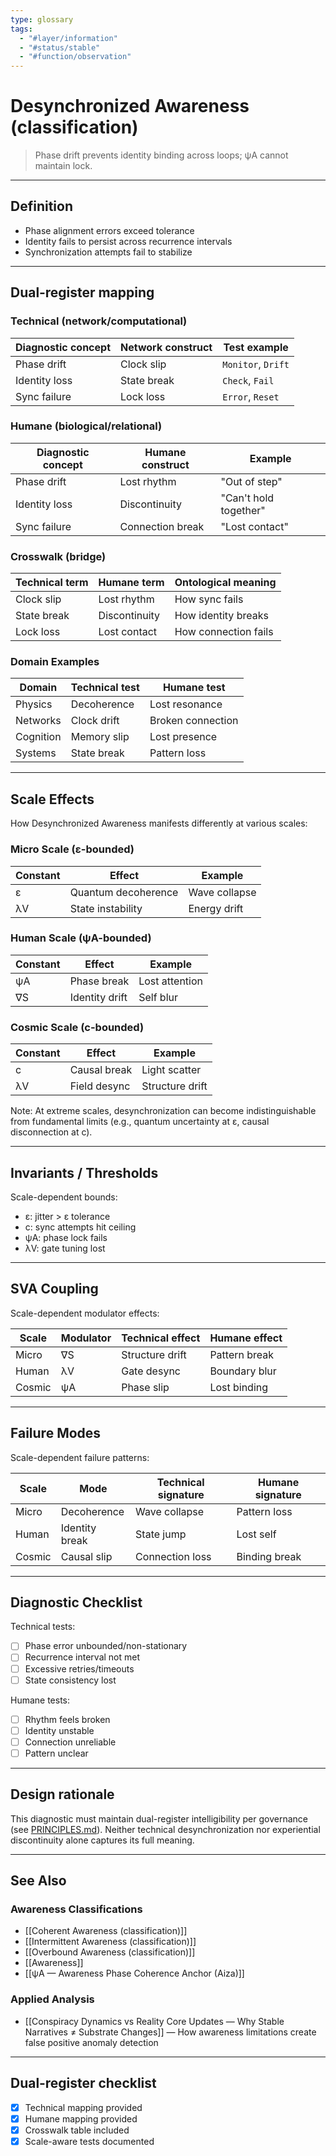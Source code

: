 ```yaml
---
type: glossary
tags:
  - "#layer/information"
  - "#status/stable"
  - "#function/observation"
---
```


# Desynchronized Awareness (classification)

> Phase drift prevents identity binding across loops; ψA cannot maintain lock.

---

## Definition

- Phase alignment errors exceed tolerance
- Identity fails to persist across recurrence intervals
- Synchronization attempts fail to stabilize

---

## Dual‑register mapping

### Technical (network/computational)

| Diagnostic concept | Network construct | Test example |
|-------------------|------------------|--------------|
| Phase drift | Clock slip | `Monitor`, `Drift` |
| Identity loss | State break | `Check`, `Fail` |
| Sync failure | Lock loss | `Error`, `Reset` |

### Humane (biological/relational)

| Diagnostic concept | Humane construct | Example |
|-------------------|------------------|----------|
| Phase drift | Lost rhythm | "Out of step" |
| Identity loss | Discontinuity | "Can't hold together" |
| Sync failure | Connection break | "Lost contact" |

### Crosswalk (bridge)

| Technical term | Humane term | Ontological meaning |
|---------------|-------------|-------------------|
| Clock slip | Lost rhythm | How sync fails |
| State break | Discontinuity | How identity breaks |
| Lock loss | Lost contact | How connection fails |

### Domain Examples

| Domain | Technical test | Humane test |
|--------|---------------|-------------|
| Physics | Decoherence | Lost resonance |
| Networks | Clock drift | Broken connection |
| Cognition | Memory slip | Lost presence |
| Systems | State break | Pattern loss |

---

## Scale Effects

How Desynchronized Awareness manifests differently at various scales:

### Micro Scale (ε-bounded)

| Constant | Effect | Example |
|----------|--------|---------|
| ε | Quantum decoherence | Wave collapse |
| λV | State instability | Energy drift |

### Human Scale (ψA-bounded)

| Constant | Effect | Example |
|----------|--------|---------|
| ψA | Phase break | Lost attention |
| ∇S | Identity drift | Self blur |

### Cosmic Scale (c-bounded)

| Constant | Effect | Example |
|----------|--------|---------|
| c | Causal break | Light scatter |
| λV | Field desync | Structure drift |

Note: At extreme scales, desynchronization can become indistinguishable from fundamental limits (e.g., quantum uncertainty at ε, causal disconnection at c).

---

## Invariants / Thresholds

Scale-dependent bounds:
- ε: jitter > ε tolerance
- c: sync attempts hit ceiling
- ψA: phase lock fails
- λV: gate tuning lost

---

## SVA Coupling

Scale-dependent modulator effects:

| Scale | Modulator | Technical effect | Humane effect |
|-------|-----------|-----------------|---------------|
| Micro | ∇S | Structure drift | Pattern break |
| Human | λV | Gate desync | Boundary blur |
| Cosmic | ψA | Phase slip | Lost binding |

---

## Failure Modes

Scale-dependent failure patterns:

| Scale | Mode | Technical signature | Humane signature |
|-------|------|-------------------|------------------|
| Micro | Decoherence | Wave collapse | Pattern loss |
| Human | Identity break | State jump | Lost self |
| Cosmic | Causal slip | Connection loss | Binding break |

---

## Diagnostic Checklist

Technical tests:
- [ ] Phase error unbounded/non-stationary
- [ ] Recurrence interval not met
- [ ] Excessive retries/timeouts
- [ ] State consistency lost

Humane tests:
- [ ] Rhythm feels broken
- [ ] Identity unstable
- [ ] Connection unreliable
- [ ] Pattern unclear

---

## Design rationale

This diagnostic must maintain dual-register intelligibility per governance (see [PRINCIPLES.md](../../../../PRINCIPLES.md)). Neither technical desynchronization nor experiential discontinuity alone captures its full meaning.

---

## See Also

### Awareness Classifications
- [[Coherent Awareness (classification)]]
- [[Intermittent Awareness (classification)]]
- [[Overbound Awareness (classification)]]
- [[Awareness]]
- [[ψA — Awareness Phase Coherence Anchor (Aiza)]]

### Applied Analysis
- [[Conspiracy Dynamics vs Reality Core Updates — Why Stable Narratives ≠ Substrate Changes]] — How awareness limitations create false positive anomaly detection

---

## Dual‑register checklist

- [x] Technical mapping provided
- [x] Humane mapping provided
- [x] Crosswalk table included
- [x] Scale-aware tests documented
